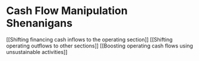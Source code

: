 # Cash Flow Manipulation Shenanigans

[[Shifting financing cash inflows to the operating section]]
[[Shifting operating outflows to other sections]]
[[Boosting operating cash flows using unsustainable activities]] 




